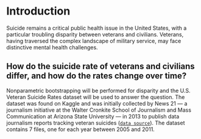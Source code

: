 # Introduction
Suicide remains a critical public health issue in the United States, with a particular troubling disparity between veterans and civilians. Veterans, having traversed the complex landscape of military service, may face distinctive mental health challenges.

## How do the suicide rate of veterans and civilians differ, and how do the rates change over time?
Nonparametric bootstrapping will be performed for disparity and the U.S. Veteran Suicide Rates dataset will be used to answer the question. The dataset was found on Kaggle and was initially collected by News 21 — a journalism initiative at the Walter Cronkite School of Journalism and Mass Communication at Arizona State University — in 2013 to publish data journalism reports tracking veteran suicides (<a href = "https://www.kaggle.com/datasets/thedevastator/lovoo-v3-dating-app-user-profiles-and-statistics">`data source`</a>). The dataset contains 7 files, one for each year between 2005 and 2011. 
